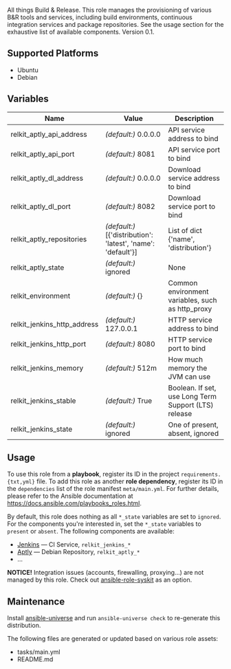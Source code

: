 
<!-- THIS IS A GENERATED FILE, DO NOT EDIT -->

All things Build & Release. This role manages the provisioning of various B&R tools and services, including build environments, continuous integration services and package repositories. See the usage section for the exhaustive list of available components.
 Version 0.1.


## Supported Platforms

  * Ubuntu
  * Debian

## Variables

| Name | Value | Description |
|------|-------|-------------|
| relkit_aptly_api_address | _(default:)_ 0.0.0.0 | API service address to bind |
| relkit_aptly_api_port | _(default:)_ 8081 | API service port to bind |
| relkit_aptly_dl_address | _(default:)_ 0.0.0.0 | Download service address to bind |
| relkit_aptly_dl_port | _(default:)_ 8082 | Download service port to bind |
| relkit_aptly_repositories | _(default:)_ [{'distribution': 'latest', 'name': 'default'}] | List of dict {'name', 'distribution'} |
| relkit_aptly_state | _(default:)_ ignored | None |
| relkit_environment | _(default:)_ {} | Common environment variables, such as http_proxy |
| relkit_jenkins_http_address | _(default:)_ 127.0.0.1 | HTTP service address to bind |
| relkit_jenkins_http_port | _(default:)_ 8080 | HTTP service port to bind |
| relkit_jenkins_memory | _(default:)_ 512m | How much memory the JVM can use |
| relkit_jenkins_stable | _(default:)_ True | Boolean. If set, use Long Term Support (LTS) release |
| relkit_jenkins_state | _(default:)_ ignored | One of present, absent, ignored |



## Usage

To use this role from a **playbook**, 
register its ID in the project `requirements.{txt,yml}` file.
To add this role as another **role dependency**,
register its ID in the `dependencies` list of the role manifest `meta/main.yml`.
For further details,
please refer to the Ansible documentation at https://docs.ansible.com/playbooks_roles.html.

By default, this role does nothing as all `*_state` variables are set to `ignored`. For the components you're interested in, set the `*_state` variables to `present` or `absent`.
The following components are available:
  * [Jenkins](http://jenkins-ci.org) — CI Service, `relkit_jenkins_*`
  * [Aptly](http://www.aptly.info) — Debian Repository, `relkit_aptly_*`
  * …

**NOTICE!** Integration issues (accounts, firewalling, proxying…) are not managed by this role. Check out [ansible-role-syskit](https://github.com/fclaerho/ansible-role-syskit) as an option.



## Maintenance

Install [ansible-universe](https://github.com/fclaerho/ansible-universe)
and run `ansible-universe check` to re-generate this distribution.

The following files are generated or updated based on various role assets:
  * tasks/main.yml
  * README.md


